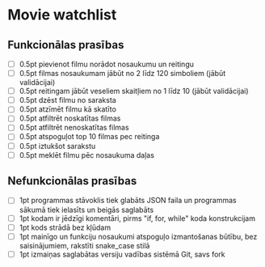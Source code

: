 # Movie watchlist

## Funkcionālas prasības

- [ ] 0.5pt pievienot filmu norādot nosaukumu un reitingu
- [ ] 0.5pt filmas nosaukumam jābūt no 2 līdz 120 simboliem (jābūt validācijai)
- [ ] 0.5pt reitingam jābūt veseliem skaitļiem no 1 līdz 10 (jābūt validācijai)
- [ ] 0.5pt dzēst filmu no saraksta
- [ ] 0.5pt atzīmēt filmu kā skatīto
- [ ] 0.5pt atfiltrēt noskatītas filmas
- [ ] 0.5pt atfiltrēt nenoskatītas filmas
- [ ] 0.5pt atspoguļot top 10 filmas pec reitinga
- [ ] 0.5pt iztukšot sarakstu
- [ ] 0.5pt meklēt filmu pēc nosaukuma daļas

## Nefunkcionālas prasības

- [ ] 1pt programmas stāvoklis tiek glabāts JSON faila un programmas sākumā tiek ielasīts un beigās saglabāts
- [ ] 1pt kodam ir jēdzīgi komentāri, pirms "if, for, while" koda konstrukcijam
- [ ] 1pt kods strādā bez kļūdam
- [ ] 1pt mainīgo un funkciju nosaukumi atspoguļo izmantošanas būtību, bez saisinājumiem, rakstīti snake_case stilā
- [ ] 1pt izmaiņas saglabātas versiju vadības sistēmā Git, savs fork
